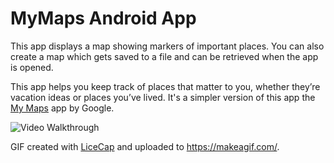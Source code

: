# MyMaps Android App

This app displays a map showing markers of important places. You can also create a map which gets saved to a file and can be retrieved when the app is opened. 

This app helps you keep track of places that matter to you, whether they’re vacation ideas or places you’ve lived. It's a simpler version of this app the [My Maps](https://play.google.com/store/apps/details?id=com.google.android.apps.m4b) app by Google. 

<img src='https://i.makeagif.com/media/12-20-2019/cFsmQF.gif' title='Video Walkthrough' width='' alt='Video Walkthrough' />

GIF created with [LiceCap](http://www.cockos.com/licecap/) and uploaded to https://makeagif.com/.
